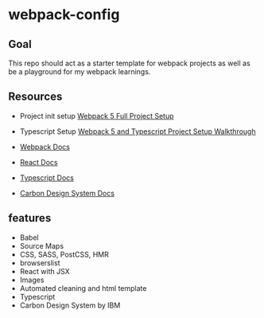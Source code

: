 # webpack-config

## Goal
This repo should act as a starter template for webpack projects as well as be a playground for my webpack learnings.

## Resources
- Project init setup [Webpack 5 Full Project Setup](https://www.youtube.com/watch?v=TOb1c39m64A&t=5847s)
- Typescript Setup [Webpack 5 and Typescript Project Setup Walkthrough](https://www.youtube.com/watch?v=4lpmVZdj12g)

- [Webpack Docs](https://webpack.js.org/)
- [React Docs](https://reactjs.org/docs/getting-started.html)
- [Typescript Docs](https://www.typescriptlang.org/docs/)
- [Carbon Design System Docs](https://github.com/carbon-design-system/carbon/tree/main/packages/react)

## features
- Babel
- Source Maps
- CSS, SASS, PostCSS, HMR
- browserslist
- React with JSX
- Images
- Automated cleaning and html template
- Typescript
- Carbon Design System by IBM
